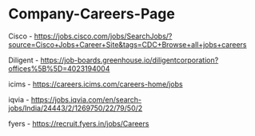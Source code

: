 # Company-Careers-Page

Cisco - https://jobs.cisco.com/jobs/SearchJobs/?source=Cisco+Jobs+Career+Site&tags=CDC+Browse+all+jobs+careers

Diligent - https://job-boards.greenhouse.io/diligentcorporation?offices%5B%5D=4023194004

icims - https://careers.icims.com/careers-home/jobs

iqvia - https://jobs.iqvia.com/en/search-jobs/India/24443/2/1269750/22/79/50/2

fyers - https://recruit.fyers.in/jobs/Careers

